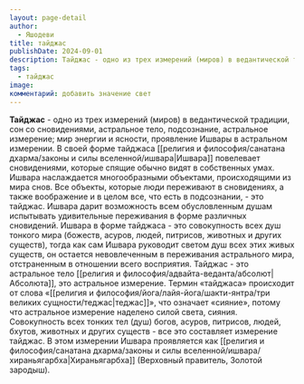 ```yaml
---
layout: page-detail
author:
  - Яшодеви
title: тайджас
publishDate: 2024-09-01
description: Тайджас - одно из трех измерений (миров) в ведантической традиции, сон со сновидениями, астральное тело, подсознание, астральное измерение; мир энергии и ясности, проявление Ишвары в астральном измерении.
tags:
  - тайджас
image: 
комментарий: добавить значение свет
---
```

**Тайджас** - одно из трех измерений (миров) в ведантической традиции, сон со сновидениями, астральное тело, подсознание, астральное измерение; мир энергии и ясности, проявление Ишвары в астральном измерении. В своей форме тайджаса [[религия и философия/санатана дхарма/законы и силы вселенной/ишвара|Ишвара]] повелевает сновидениями, которые спящие обычно видят в собственных умах. Ишвара наслаждается многообразными объектами, происходящими из мира снов. Все объекты, которые люди переживают в сновидениях, а также воображение и в целом все, что есть в подсознании, - это тайджас. Ишвара дарит возможность всем обусловленным душам испытывать удивительные переживания в форме различных сновидений. Ишвара в форме тайджаса - это совокупность всех душ тонкого мира (божеств, асуров, людей, питрисов, животных и других существ), тогда как сам Ишвара руководит светом душ всех этих живых существ, он остается невовлеченным в переживания астрального мира, отстраненным в отношении всего восприятия.
Тайджас - это астральное тело [[религия и философия/адвайта-веданта/абсолют|Абсолюта]], это астральное измерение. Термин «тайджаса» происходит от слова «[[религия и философия/йога/лайя-йога/шакти-янтра/три великих сущности/теджас|теджас]]», что означает «сияние», потому что астральное измерение наделено силой света, сияния. Совокупность всех тонких тел (душ) богов, асуров, питрисов, людей, бхутов, животных и других существ - все это составляет измерение тайджас. В этом измерении Ишвара проявляется как [[религия и философия/санатана дхарма/законы и силы вселенной/ишвара/хираньягарбха|Хираньягарбха]] (Верховный правитель, Золотой зародыш).

